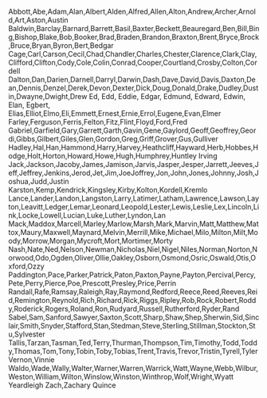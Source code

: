 Abbott,Abe,Adam,Alan,Albert,Alden,Alfred,Allen,Alton,Andrew,Archer,Arnold,Art,Aston,Austin
Baldwin,Barclay,Barnard,Barrett,Basil,Baxter,Beckett,Beauregard,Ben,Bill,Bing,Bishop,Blake,Bob,Booker,Brad,Braden,Brandon,Braxton,Brent,Bryce,Brock,Bruce,Bryan,Byron,Bert,Bedgar
Cage,Carl,Carson,Cecil,Chad,Chandler,Charles,Chester,Clarence,Clark,Clay,Clifford,Clifton,Cody,Cole,Colin,Conrad,Cooper,Courtland,Crosby,Colton,Cordell
Dalton,Dan,Darien,Darnell,Darryl,Darwin,Dash,Dave,David,Davis,Daxton,Dean,Dennis,Denzel,Derek,Devon,Dexter,Dick,Doug,Donald,Drake,Dudley,Dustin,Dwayne,Dwight,Drew
Ed, Edd, Eddie, Edgar, Edmund, Edward, Edwin, Elan, Egbert, Elias,Elliot,Elmo,Eli,Emmett,Ernest,Ernie,Errol,Eugene,Evan,Elmer
Farley,Ferguson,Ferris,Felton,Fitz,Flint,Floyd,Ford,Fred
Gabriel,Garfield,Gary,Garrett,Garth,Gavin,Gene,Gaylord,Geoff,Geoffrey,Geordi,Gibbs,Gilbert,Giles,Glen,Gordon,Greg,Griff,Grover,Gus,Gulliver
Hadley,Hal,Han,Hammond,Harry,Harvey,Heathcliff,Hayward,Herb,Hobbes,Hodge,Holt,Horton,Howard,Howe,Hugh,Humphrey,Huntley
Irving
Jack,Jackson,Jacoby,James,Jamison,Jarvis,Jasper,Jesper,Jarrett,Jeeves,Jeff,Jeffrey,Jenkins,Jerod,Jet,Jim,JoeJoffrey,Jon,John,Jones,Johnny,Josh,Joshua,Judd,Justin
Karston,Kemp,Kendrick,Kingsley,Kirby,Kolton,Kordell,Kremlo
Lance,Lander,Landon,Langston,Larry,Latimer,Latham,Lawrence,Lawson,Layton,Leavitt,Ledger,Lemar,Leonard,Leopold,Lester,Lewis,Leslie,Lex,Lincoln,Link,Locke,Lowell,Lucian,Luke,Luther,Lyndon,Lan
Mack,Maddox,Marcell,Marley,Marlow,Marsh,Mark,Marvin,Matt,Matthew,Mattox,Maury,Maxwell,Maynard,Melvin,Merrill,Mike,Michael,Milo,Milton,Milt,Moody,Morrow,Morgan,Mycroft,Mort,Mortimer,Morty
Nash,Nate,Ned,Nelson,Newman,Nicholas,Niel,Nigel,Niles,Norman,Norton,Norwood,Odo,Ogden,Oliver,Ollie,Oakley,Osborn,Osmond,Osric,Oswald,Otis,Oxford,Ozzy
Paddington,Pace,Parker,Patrick,Paton,Paxton,Payne,Payton,Percival,Percy,Pete,Perry,Pierce,Poe,Prescott,Presley,Price,Perrin
Randall,Rafe,Ramsay,Raleigh,Ray,Raymond,Redford,Reece,Reed,Reeves,Reid,Remington,Reynold,Rich,Richard,Rick,Riggs,Ripley,Rob,Rock,Robert,Roddy,Roderick,Rogers,Roland,Ron,Rudyard,Russell,Rutherford,Ryder,Rand
Sabel,Sam,Sanford,Sawyer,Saxton,Scott,Sharp,Shaw,Shep,Sherwin,Sid,Sinclair,Smith,Snyder,Stafford,Stan,Stedman,Steve,Sterling,Stillman,Stockton,Stu,Sylvester
Tallis,Tarzan,Tasman,Ted,Terry,Thurman,Thompson,Tim,Timothy,Todd,Toddy,Thomas,Tom,Tony,Tobin,Toby,Tobias,Trent,Travis,Trevor,Tristin,Tyrell,Tyler
Vernon,Vinnie
Waldo,Wade,Wally,Walter,Warner,Warren,Warrick,Watt,Wayne,Webb,Wilbur,Weston,William,Wilton,Winslow,Winston,Winthrop,Wolf,Wright,Wyatt
Yeardleigh
Zach,Zachary
Quince
